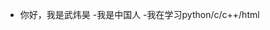 - 你好，我是武炜昊
-我是中国人
-我在学习python/c/c++/html

<!---
1024wwh/1024wwh is a ✨ special ✨ repository because its `README.md` (this file) appears on your GitHub profile.
You can click the Preview link to take a look at your changes.
--->
